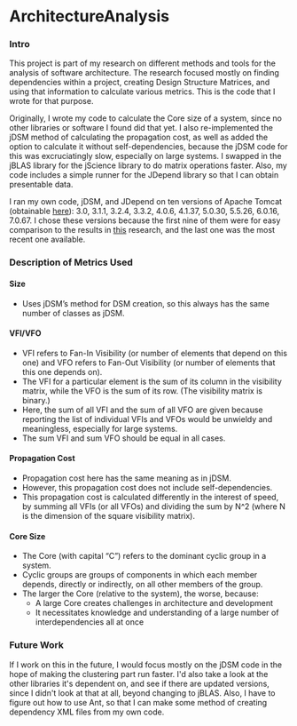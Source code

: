 # ArchitectureAnalysis
<h3>Intro</h3>
<p>This project is part of my research on different methods and tools for the analysis of software architecture. The research focused mostly on finding dependencies within a project, creating Design Structure Matrices, and using that information to calculate various metrics. This is the code that I wrote for that purpose.</p>
<p>Originally, I wrote my code to calculate the Core size of a system, since no other libraries or software I found did that yet. I also re-implemented the jDSM method of calculating the propagation cost, as well as added the option to calculate it without self-dependencies, because the jDSM code for this was excruciatingly slow, especially on large systems. I swapped in the jBLAS library for the jScience library to do matrix operations faster. Also, my code includes a simple runner for the JDepend library so that I can obtain presentable data.</p>
<p>I ran my own code, jDSM, and JDepend on ten versions of Apache Tomcat (obtainable <a href="http://archive.apache.org/dist/tomcat/">here</a>): 3.0, 3.1.1, 3.2.4, 3.3.2, 4.0.6, 4.1.37, 5.0.30, 5.5.26, 6.0.16, 7.0.67. I chose these versions because the first nine of them were for easy comparison to the results in <a href="http://flosshub.org/system/files/Design%20Evolution%20of%20an%20Open%20Source%20Project.pdf">this</a> research, and the last one was the most recent one available.</p>

<h3>Description of Metrics Used</h3>
<h4>Size</h4>
<ul>
<li>Uses jDSM’s method for DSM creation, so this always has the same number of classes as jDSM.</li>
</ul>
<h4>VFI/VFO</h4>
<ul>
<li>VFI refers to Fan-In Visibility (or number of elements that depend on this one) and VFO refers to Fan-Out Visibility (or number of elements that this one depends on).</li>
<li>The VFI for a particular element is the sum of its column in the visibility matrix, while the VFO is the sum of its row. (The visibility matrix is binary.)</li>
<li>Here, the sum of all VFI and the sum of all VFO are given because reporting the list of individual VFIs and VFOs would be unwieldy and meaningless, especially for large systems.</li>
<li>The sum VFI and sum VFO should be equal in all cases.</li>
</ul>
<h4>Propagation Cost</h4>
<ul>
<li>Propagation cost here has the same meaning as in jDSM.</li>
<li>However, this propagation cost does not include self-dependencies.</li>
<li>This propagation cost is calculated differently in the interest of speed, by summing all VFIs (or all VFOs) and dividing the sum by N^2 (where N is the dimension of the square visibility matrix).</li>
</ul>
<h4>Core Size</h4>
<ul>
<li>The Core (with capital “C”) refers to the dominant cyclic group in a system.</li>
<li>Cyclic groups are groups of components in which each member depends, directly or indirectly, on all other members of the group.</li>
<li>The larger the Core (relative to the system), the worse, because:
<ul>
<li>A large Core creates challenges in architecture and development</li>
<li>It necessitates knowledge and understanding of a large number of interdependencies all at once</li>
</ul></li>
</ul>

<h3>Future Work</h3>
<p>If I work on this in the future, I would focus mostly on the jDSM code in the hope of making the clustering part run faster. I'd also take a look at the other libraries it's dependent on, and see if there are updated versions, since I didn't look at that at all, beyond changing to jBLAS. Also, I have to figure out how to use Ant, so that I can make some method of creating dependency XML files from my own code.</p>
